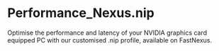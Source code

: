 # Performance_Nexus.nip
Optimise the performance and latency of your NVIDIA graphics card equipped PC with our customised .nip profile, available on FastNexus.
